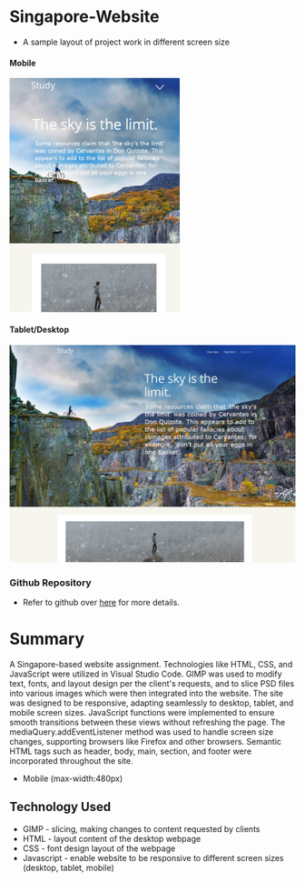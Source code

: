 # Singapore-Website

- A sample layout of project work in different screen size

#### Mobile

<img src="./images/mobile.jpg" alt="drawing" style="width:300px;"/>

#### Tablet/Desktop

<img src="./images/desktop.jpg" alt="drawing" style="width:600px;"/>

### Github Repository

- Refer to github over [here](https://github.com/xunne899/front-end-assignment) for more details.

# Summary

 A Singapore-based website assignment. Technologies like HTML, CSS, and JavaScript were utilized in Visual Studio Code. GIMP was used to modify text, fonts, and layout design per the client's requests, and to slice PSD files into various images which were then integrated into the website. The site was designed to be responsive, adapting seamlessly to desktop, tablet, and mobile screen sizes. JavaScript functions were implemented to ensure smooth transitions between these views without refreshing the page. The mediaQuery.addEventListener method was used to handle screen size changes, supporting browsers like Firefox and other browsers. Semantic HTML tags such as header, body, main, section, and footer were incorporated throughout the site.

- Mobile (max-width:480px)

## Technology Used

- GIMP - slicing, making changes to content requested by clients
- HTML - layout content of the desktop webpage
- CSS - font design layout of the webpage
- Javascript - enable website to be responsive to different screen sizes (desktop, tablet, mobile)
